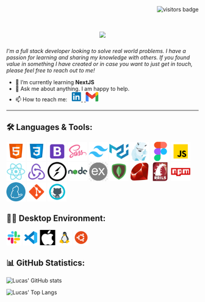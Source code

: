 <p align='right' fon><img src='https://api.visitorbadge.io/api/visitors?path=https%3A%2F%2Fgithub.com%2FLnferrari&label=visitors&countColor=%2323c63e&style=plastic' alt='visitors badge' /></p>

<h1 align="center">
  <img src="https://readme-typing-svg.herokuapp.com?font=&color=15F738&center=true&lines=Welcome+to+my+GitHub+page!+👋;I'm+Lucas+Ferrari;Full-stack+developer" />
</h1>
<!--
# [![Typing SVG]()](https://git.io/typing-svg)
<!-- [![Typing SVG](https://readme-typing-svg.herokuapp.com?font=&color=4EAE0A&width=400&height=75&lines=Welcome+to+my+GitHub+page!;I'm+Lucas+Ferrari;Full-stack+Developer)](https://git.io/typing-svg)
-->

_I'm a full stack developer looking to solve real world problems. I have a passion for learning and sharing my knowledge with others. If you found value in something I have created or in case you want to just get in touch, please feel free to reach out to me!_

<!-- - 🔭 I’m currently working on **[chat-app-but-with-3d-fun](https://github.com/chat-app-but-with-3d-fun)**
- 👯 I’m looking to collaborate on any open-source project -->
- 🌱 I’m currently learning **NextJS**
- 💬 Ask me about anything. I am happy to help.
- 📫 How to reach me: &nbsp; <a href="https://www.linkedin.com/in/lucasferrari1/" target="_blank" >
  <img src="https://github.com/devicons/devicon/blob/master/icons/linkedin/linkedin-original.svg" alt="Lucas Ferrari's LinkedIn Profile" height="25" width="25" >
</a>&nbsp;<a href="mailto:ferrarilucasn@gmail.com" target="_blank" >
  <img src="https://raw.githubusercontent.com/Aleksey-Voko/Aleksey-Voko/master/assets/gmail.png" alt="Lucas Ferrari's email" height="25">
</a>  
  
---


## 🛠️ Languages & Tools:
<p>
<img style="margin: auto;" src="https://raw.githubusercontent.com/sachinverma53121/sachinverma53121/master/icons/html5.png" alt=html5 width="50" height="50"/> 
<img style="margin: auto;" src="https://raw.githubusercontent.com/sachinverma53121/sachinverma53121/master/icons/css3.png" alt=css3 width="50" height="50"/> 
<img style="margin: auto;" src="https://raw.githubusercontent.com/sachinverma53121/sachinverma53121/master/icons/bootstrap.png" alt=bootstrap width="50" height="50"/>
<img style="margin: auto;" src="https://raw.githubusercontent.com/sachinverma53121/sachinverma53121/master/icons/sass.png" alt=sass width="50" height="50"/>
<img style="margin: auto;" src="https://github.com/devicons/devicon/blob/master/icons/tailwindcss/tailwindcss-original.svg" alt="tailwind css" width="50" height="50"/>
<img style="margin: auto;" src="https://github.com/devicons/devicon/blob/master/icons/materialui/materialui-original.svg" alt="material ui" width="50" height="50"/>
<img style="margin: auto;" src="https://github.com/devicons/devicon/blob/master/icons/foundation/foundation-original.svg" alt=foundation width="50" height="50"/>
<img style="margin: auto;" src="https://github.com/devicons/devicon/blob/master/icons/figma/figma-original.svg" alt=figma width="50" height="50"/>
<img style="margin: auto;" src="https://raw.githubusercontent.com/sachinverma53121/sachinverma53121/master/icons/js.png" alt=javascript width="50" height="50"/>
<img style="margin: auto;" src="https://raw.githubusercontent.com/sachinverma53121/sachinverma53121/master/icons/react.png" alt=react width="50" height="50"/>
<img style="margin: auto;" src="https://raw.githubusercontent.com/sachinverma53121/sachinverma53121/master/icons/redux.png" alt=redux width="50" height="50"/>
<img style="margin: auto;" src="https://github.com/devicons/devicon/blob/master/icons/socketio/socketio-original.svg" alt=socketIO width="50" height="50"/>
<img style="margin: auto;" src="https://raw.githubusercontent.com/sachinverma53121/sachinverma53121/master/icons/node.png" alt="node js" width="50" height="50"/>
<img style="margin: auto;" src="https://raw.githubusercontent.com/sachinverma53121/sachinverma53121/master/icons/express.png" alt="express js" width="50" height="50"/>
<img style="margin: auto;" src="https://raw.githubusercontent.com/sachinverma53121/sachinverma53121/master/icons/mongo.png" alt=mongodb width="50" height="50"/>
<img style="margin: auto;" src="https://github.com/devicons/devicon/blob/master/icons/ruby/ruby-original.svg" alt=ruby width="50" height="50"/>
<img style="margin: auto;" src="https://github.com/devicons/devicon/blob/master/icons/rails/rails-original-wordmark.svg" alt="Ruby on Rails" width="50" height="50"/>
<img style="margin: auto;" src="https://raw.githubusercontent.com/sachinverma53121/sachinverma53121/master/icons/npm.png" alt=npm width="50" height="50"/>
<img style="margin: auto;" src="https://github.com/devicons/devicon/blob/master/icons/yarn/yarn-original.svg" alt=yarn width="50" height="50"/>
<img style="margin: auto;" src="https://raw.githubusercontent.com/sachinverma53121/sachinverma53121/master/icons/git.png" alt=git width="50" height="50"/>
<img style="margin: auto;" src="https://raw.githubusercontent.com/sachinverma53121/sachinverma53121/master/icons/github.png" alt=github width="50" height="50"/>
</p>



  
## 👨‍💻 Desktop Environment:
<p>
<img style="margin: auto;" src="https://raw.githubusercontent.com/sachinverma53121/sachinverma53121/master/icons/slack.png" alt=slack width="40" height="40"/>
<img style="margin: auto;" src="https://raw.githubusercontent.com/sachinverma53121/sachinverma53121/master/icons/vsc.png" alt=vs width="40" height="40"/>
<img style="margin: auto; filter: invert(100%); -webkit-filter: invert(100%);" src="https://github.com/devicons/devicon/blob/master/icons/apple/apple-original.svg" alt=macOS width="40" height="40"/>
<img style="margin: auto;" src="https://raw.githubusercontent.com/sachinverma53121/sachinverma53121/master/icons/linux.png" alt=linux width="40" height="40"/>
<img style="margin: auto;" src="https://raw.githubusercontent.com/sachinverma53121/sachinverma53121/master/icons/ubuntu.png" alt=ubuntu width="40" height="40"/>
</p>
  

  
  
## 📊 GitHub Statistics:
<!-- theme=chartreuse-dark -->
![Lucas' GitHub stats](https://github-readme-stats.vercel.app/api?username=lnferrari&theme=dark&show_icons=true)

![Lucas' Top Langs](https://github-readme-stats.vercel.app/api/top-langs/?username=lnferrari&layout=compact&theme=dark)


